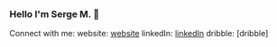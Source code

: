 ### Hello I'm Serge M. 👋

Connect with me:
website: [website]
linkedIn: [linkedIn]
dribble: [dribble]
<!--
**alotoftype/alotoftype** is a ✨ _special_ ✨ repository because its `README.md` (this file) appears on your GitHub profile.

Here are some ideas to get you started:

- 🔭 I’m currently working on ...
- 🌱 I’m currently learning ...
- 👯 I’m looking to collaborate on ...
- 🤔 I’m looking for help with ...
- 💬 Ask me about ...
- 📫 How to reach me: ...
- 😄 Pronouns: ...
- ⚡ Fun fact: ...
-->

[website]: https://smjr.us
[linkedIn]: https://www.linkedin.com/in/sergem82/
[twitter]: https://twitter.com/alotoftype
[dribbble]: https://dribbble.com/smjr
